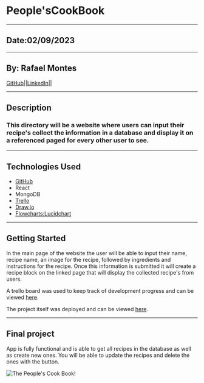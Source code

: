# People'sCookBook
 
_______________________________________________________________________________________________________________________
## Date:02/09/2023
_______________________________________________________________________________________________________________________
## By: Rafael Montes
[GitHub](https://github.com/RafaelIgnacioMontes)||[LinkedIn](www.linkedin.com/in/rafael-montes-9040491a5)||
_______________________________________________________________________________________________________________________
## Description
### This directory will be a website where users can input their recipe's collect the information in a database and display it on a referenced paged for every other user to see. 
_______________________________________________________________________________________________________________________
## Technologies Used
- [GitHub](https://github.com/SEI-R-1-9/u2_lesson_ERD) 
- React
- MongoDB 
- [Trello](https://trello.com/b/7AUGTiss/recipe-board)
- [Draw.io](https://app.diagrams.net/#G1u_ApinczDyGlmJSUzy2hf7XcL86MZT8S)
- [Flowcharts:Lucidchart](https://lucid.app/lucidchart/c7c954a9-dcc8-45c4-8cd3-8d55a3f90663/edit?viewport_loc=-405%2C-57%2C2219%2C1116%2C0_0&invitationId=inv_ae8d7560-6110-4b7b-b3d5-4cfd76d6316d)
_______________________________________________________________________________________________________________________
## Getting Started

In the main page of the website the user will be able to input their name, recipe name, an image for the recipe, followed by ingredients and instructions for the recipe. Once this information is submitted it will create a recipe block on the linked page that will display the collected recipe's from users. 

A trello board was used to keep track of development progress and can be viewed [here](https://trello.com/b/7AUGTiss/recipe-board).

The project itself was deployed and can be viewed [here](https://github.com/RafaelIgnacioMontes/People-s-CookBook).

_________________________________________________________________________________________________________________________
## Final project
App is fully functional and is able to get all recipes in the database as well as create new ones. You will be able to update the recipes and delete the ones with the button. 

![The People's Cook Book!]((https://imgur.com/a/QqyCKyi))
